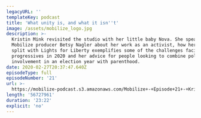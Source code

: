 ```yaml
---
legacyURL: ''
templateKey: podcast
title: 'What unity is, and what it isn''t'
image: /assets/mobilize_logo.jpg
description: >-
  Kristin Mink revisited the studio with her little baby Nova. She speaks with
  Mobilize producer Betsy Nagler about her work as an activist, how her eventual
  split with Lights for Liberty exemplifies some of the challenges facing
  progressives in 2020 and her advice for people looking to combine political
  involvement in an election year with parenthood.
date: 2020-02-27T20:37:47.640Z
episodeType: full
episodeNumber: '21'
url: >-
  https://mobilize-podcast.s3.amazonaws.com/Mobilize+-+Episode+21+-+Kristin+Mink+-+What+unity+is%2C+and+what+it+isn't.mp3
length: '56727961'
duration: '23:22'
explicit: 'no'
---
```


